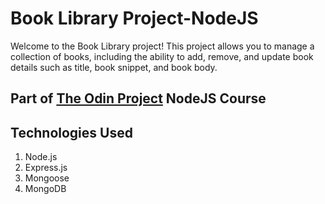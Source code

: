 # Book Library Project-NodeJS
Welcome to the Book Library project! This project allows you to manage a collection of books, including the ability to add, remove, and update book details such as title, book snippet, and book body.

## Part of [The Odin Project](https://www.theodinproject.com) NodeJS Course

## Technologies Used
1. Node.js
2. Express.js
3. Mongoose
4. MongoDB
